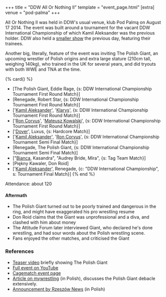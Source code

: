 +++
title = "DDW All Or Nothing II"
template = "event_page.html"
[extra]
venue = "pod-palma"
+++

All Or Nothing II was held in DDW's usual venue, klub Pod Palmą on August 17 2014. The event was built around a tournament for the vacant DDW International Championship of which Kamil Aleksander was the previous holder. DDW also held a [smaller show](@/e/2014-08-16-ddw-pokaz-adeptow.md) the previous day, featuring their trainees.

Another big, literally, feature of the event was inviting The Polish Giant, an upcoming wrestler of Polish origins and extra large stature (210cm tall, weighing 140kg), who trained in the UK for several years, and did tryouts with both WWE and TNA at the time.

{% card() %}
- [The Polish Giant, Eddie Rage, {s: DDW International Championship Tournament First
      Round Match}]
- [Renegade, Robert Star, {s: DDW International Championship Tournament First Round
      Match}]
- ['[Kamil Aleksander](@/w/kamil-aleksander.md)', '[Klarys](@/w/klarys.md)', {s: DDW
      International Championship Tournament First Round Match}]
- ['[Ron Corvus](@/w/ron-corvus.md)', '[Mateusz Kowalski](@/w/mateusz-kowalski.md)',
  {s: DDW International Championship Tournament First Round Match}]
- ['[Dover](@/w/dover.md)', Luxus, {s: Hardcore Match}]
- ['[Kamil Aleksander](@/w/kamil-aleksander.md)', '[Ron Corvus](@/w/ron-corvus.md)',
  {s: DDW International Championship Tournament Semi Final Match}]
- [Renegade, The Polish Giant, {s: DDW International Championship Tournament Semi
      Final Match}]
- ["[Bianca](@/w/bianca.md), Kasandra", "Audrey Bride, Mira", {s: Tag Team Match}]
- [Piękny Kawaler, Don Roid]
- ['[Kamil Aleksander](@/w/kamil-aleksander.md)', Renegade, {c: "DDW International
      Championship", s: Tournament Final Match}]
{% end %}

Attendance: about 120

#### Aftermath

* The Polish Giant turned out to be poorly trained and dangerous in the ring, and
  might have exaggerated his pro wrestling resume
* Don Roid claims that the Giant was unprofessional and a diva, and clashed with him about money
* The Attitude Forum later interviewed Giant, who declared he's done wrestling, and had sour words about the Polish wrestling scene.
* Fans enjoyed the other matches, and criticised the Giant

### References

* [Teaser video](https://www.youtube.com/watch?v=kOoraLZT5B4) briefly showing The Polish Giant
* [Full event on YouTube](https://www.youtube.com/watch?v=gsW9gQdWysU)
* [Cagematch event page](https://www.cagematch.net/?id=1&nr=115942)
* [Article on mywrestling](https://mywrestling.com.pl/historia-polskiego-wrestlingu-5-powstanie-maniac-zone-wrestling-afera-z-polish-giantem-przeprowadzka-ddw-do-gdanska/) (in Polish), discusses the Polish Giant debacle extensively.
* [Announcement by Rzeszów News](http://rzeszow-news.pl/wrestling-powraca-rzeszowa-zabraknie-brutalnej-walki/) (in Polish)
